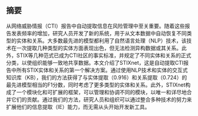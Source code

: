 ## 摘要

从网络威胁情报（CTI）报告中自动提取信息在风险管理中至关重要。随着这些报告发表频率的增加，研究人员开发了新的系统，用于从文本数据中自动恢复不同类型的实体和关系。大多数最先进的模型都利用了自然语言处理（NLP）技术，该技术在一次提取几种类型的实体方面表现出色，但无法检测异构数据或其关系。此外，STIX等几种范式已成为CTI社区的事实标准，并规定了不同实体和关系的正式分类，以使组织能够一致地共享数据。本文介绍了STIXnet，这是自动提取CTI报告中所有STIX实体和关系的第一个解决方案。通过使用NLP技术和实体的交互式知识库（KB），我们的方法获得了与实体提取（0.916）和关系提取（0.724）的最先进模型相当的F1分数，同时考虑了更多类型的实体和关系。此外，STIXnet构成了一个模块化和可扩展的框架，可以管理和协调不同的模块，以唯一和详尽地合并它们的贡献。通过我们的方法，研究人员和组织可以通过整合多种技术的努力来扩展他们的信息提取（IE）能力，而无需从头开始开发新工具。